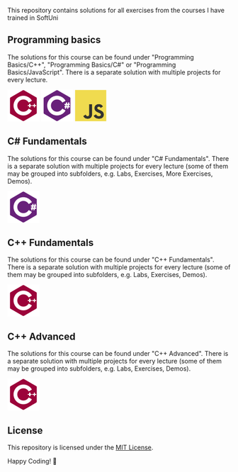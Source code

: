 This repository contains solutions for all exercises from the courses I have trained in SoftUni

## Programming basics

The solutions for this course can be found under "Programming Basics/C++", "Programming Basics/C#" or "Programming Basics/JavaScript". There is a separate solution with multiple projects for every lecture.

<img src="icons/cpp.svg" width="72px" height="72px" /> <img src="icons/csharp.svg" width="72px" height="72px" /> <img src="icons/js.svg" width="72px" height="72px" />

## C# Fundamentals

The solutions for this course can be found under "C# Fundamentals". There is a separate solution with multiple projects for every lecture (some of them may be grouped into subfolders, e.g. Labs, Exercises, More Exercises, Demos).

<img src="icons/csharp.svg" width="72px" height="72px" />

## C++ Fundamentals

The solutions for this course can be found under "C++ Fundamentals". There is a separate solution with multiple projects for every lecture (some of them may be grouped into subfolders, e.g. Labs, Exercises, Demos).

<img src="icons/cpp.svg" width="72px" height="72px" />

## C++ Advanced

The solutions for this course can be found under "C++ Advanced". There is a separate solution with multiple projects for every lecture (some of them may be grouped into subfolders, e.g. Labs, Exercises, Demos).

<img src="icons/cpp.svg" width="72px" height="72px" />

## License

This repository is licensed under the [MIT License](LICENSE).

Happy Coding! 🚀
